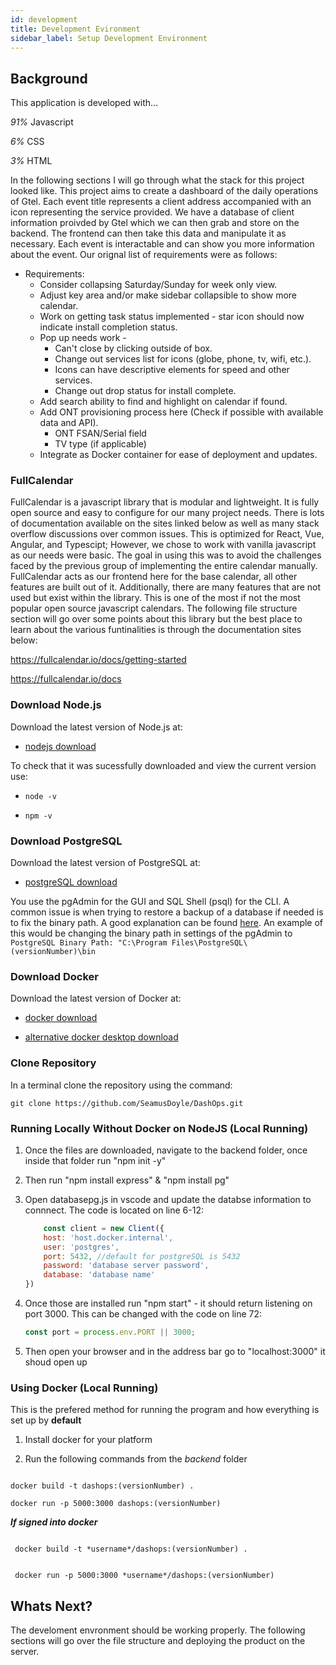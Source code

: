 ```yaml
---
id: development
title: Development Evironment
sidebar_label: Setup Development Environment
---
```


## Background
This application is developed with...

*91%* Javascript

*6%* CSS

*3%* HTML

In the following sections I will go through what the stack for this project looked like. This project aims to create a dashboard of the daily operations of Gtel. Each event title represents a client address accompanied with an icon representing the service provided. We have a database of client information proivded by Gtel which we can then grab and store on the backend. The frontend can then take this data and manipulate it as necessary. Each event is interactable and can show you more information about the event. Our orignal list of requirements were as follows:

* Requirements:
  * Consider collapsing Saturday/Sunday for week only view.
  * Adjust key area and/or make sidebar collapsible to show more calendar.
  * Work on getting task status implemented - star icon should now indicate install completion status.
  * Pop up needs work -
    * Can't close by clicking outside of box.
    * Change out services list for icons (globe, phone, tv, wifi, etc.).
    * Icons can have descriptive elements for speed and other services.
    * Change out drop status for install complete.
  * Add search ability to find and highlight on calendar if found.
  * Add ONT provisioning process here (Check if possible with available data and API).
    * ONT FSAN/Serial field
    * TV type (if applicable)
  * Integrate as Docker container for ease of deployment and updates. 


### FullCalendar

FullCalendar is a javascript library that is modular and lightweight. It is fully open source and easy to configure for our many project needs. There is lots of documentation available on the sites linked below as well as many stack overflow discussions over common issues. This is optimized for React, Vue, Angular, and Typescipt; However, we chose to work with vanilla javascript as our needs were basic. The goal in using this was to avoid the challenges faced by the previous group of implementing the entire calendar manually. FullCalendar acts as our frontend here for the base calendar, all other features are built out of it. Additionally, there are many features that are not used but exist within the library. This is one of the most if not the most popular open source javascript calendars. The following file structure section will go over some points about this library but the best place to learn about the various funtinalities is through the documentation sites below:

https://fullcalendar.io/docs/getting-started

https://fullcalendar.io/docs 

### Download Node.js
Download the latest version of Node.js at:

* [nodejs download](https://nodejs.org/en/download/)

To check that it was sucessfully downloaded and view the current version use:

* ```node -v```

* ```npm -v```

### Download PostgreSQL
Download the latest version of PostgreSQL at:

* [postgreSQL download](https://www.postgresql.org/download/)

You use the pgAdmin for the GUI and SQL Shell (psql) for the CLI. A common issue is when trying to restore a backup of a database if needed is to fix the binary path. A good explanation can be found [here](https://dba.stackexchange.com/questions/149169/binary-path-in-the-pgadmin-preferences). An example of this would be changing the binary path in settings of the pgAdmin to ``` PostgreSQL Binary Path: "C:\Program Files\PostgreSQL\(versionNumber)\bin```

### Download Docker
Download the latest version of Docker at:

* [docker download](https://docs.docker.com/get-docker/) 

* [alternative docker desktop download](https://www.docker.com/products/docker-desktop)

### Clone Repository
In a terminal clone the repository using the command:

```git clone https://github.com/SeamusDoyle/DashOps.git```

### Running Locally Without Docker on NodeJS (Local Running)
1. Once the files are downloaded, navigate to the backend folder,
	once inside that folder run "npm init -y"

2. Then run "npm install express" & "npm install pg"

3. Open databasepg.js in vscode and update the databse information to connnect. The code is located on line 6-12:

    ```javascript
        const client = new Client({
        host: 'host.docker.internal',
        user: 'postgres',
        port: 5432, //default for postgreSQL is 5432
        password: 'database server password',
        database: 'database name'
    })
    ```

4. Once those are installed run "npm start" - it should return listening on port 3000. This can be changed with the code on line 72:

    ```javascript
    const port = process.env.PORT || 3000;
    ```

5. Then open your browser and in the address bar go to "localhost:3000" it shoud open up

### Using Docker (Local Running)
This is the prefered method for running the program and how everything is set up by **default**

1. Install docker for your platform

2. Run the following commands from the *backend* folder

```

docker build -t dashops:(versionNumber) .

```

```
docker run -p 5000:3000 dashops:(versionNumber)

```

***If signed into docker***
```

 docker build -t *username*/dashops:(versionNumber) .

```

```
 
 docker run -p 5000:3000 *username*/dashops:(versionNumber)

```

## Whats Next?

The develoment envronment should be working properly. The following sections will go over the file structure and deploying the product on the server.
